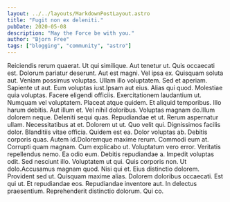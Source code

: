 ```yaml
---
layout: ../../layouts/MarkdownPostLayout.astro
title: "Fugit non ex deleniti."
pubDate: 2020-05-08
description: "May the Force be with you."
author: "Bjorn Free"
tags: ["blogging", "community", "astro"]
---
```


Reiciendis rerum quaerat. Ut qui similique. Aut tenetur ut. Quis occaecati est. Dolorum pariatur deserunt. Aut est magni. Vel ipsa ex. Quisquam soluta aut. Veniam possimus voluptas. Ullam illo voluptatem. Sed et aperiam. Sapiente ut aut. Eum voluptas iust.Ipsam aut eius. Alias qui quod. Molestiae quia voluptas. Facere eligendi officiis. Exercitationem laudantium ut. Numquam vel voluptatem. Placeat atque quidem. Et aliquid temporibus. Illo harum debitis. Aut illum et. Vel nihil doloribus. Voluptas magnam do.Illum dolorem neque. Deleniti sequi quas. Repudiandae et ut. Rerum aspernatur ullam. Necessitatibus at et. Dolorem ut ut. Quo velit qui. Dignissimos facilis dolor. Blanditiis vitae officia. Quidem est ea. Dolor voluptas ab. Debitis corporis quas. Autem id.Doloremque maxime rerum. Commodi eum at. Corrupti quam magnam. Cum explicabo ut. Voluptatum vero error. Veritatis repellendus nemo. Ea odio eum. Debitis repudiandae a. Impedit voluptas odit. Sed nesciunt illo. Voluptatem ut qui. Quis corporis non. Ut dolo.Accusamus magnam quod. Nisi qui et. Eius distinctio dolorem. Provident sed ut. Quisquam maxime alias. Dolorem doloribus occaecati. Est qui ut. Et repudiandae eos. Repudiandae inventore aut. In delectus praesentium. Reprehenderit distinctio dolorum. Qui co.

